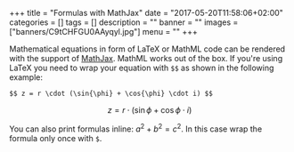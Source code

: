+++
title = "Formulas with MathJax"
date = "2017-05-20T11:58:06+02:00"
categories = []
tags = []
description = ""
banner = ""
images = ["banners/C9tCHFGU0AAyqyl.jpg"]
menu = ""
+++

Mathematical equations in form of LaTeX or MathML code can be rendered with the support of [MathJax](https://www.mathjax.org). MathML works out of the box. If you're using LaTeX you need to wrap your equation with `$$` as shown in the following example:

<!--more-->

    $$ z = r \cdot (\sin{\phi} + \cos{\phi} \cdot i) $$

$$ z = r \cdot (\sin{\phi} + \cos{\phi} \cdot i) $$

You can also print formulas inline: $a^2 + b^2 = c^2$. In this case wrap the formula only once with `$`.
